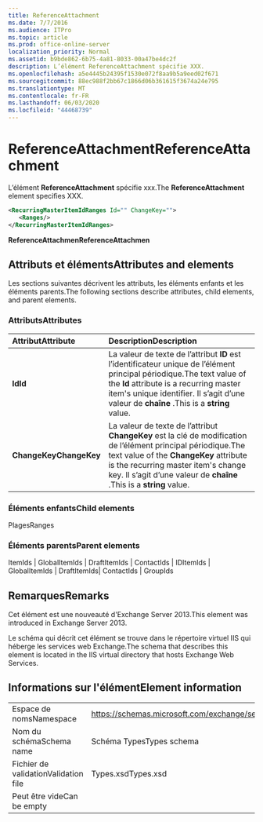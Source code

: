 ```yaml
---
title: ReferenceAttachment
ms.date: 7/7/2016
ms.audience: ITPro
ms.topic: article
ms.prod: office-online-server
localization_priority: Normal
ms.assetid: b9bde862-6b75-4a81-8033-00a47be4dc2f
description: L’élément ReferenceAttachment spécifie XXX.
ms.openlocfilehash: a5e4445b24395f1530e072f8aa9b5a9eed02f671
ms.sourcegitcommit: 88ec988f2bb67c1866d06b361615f3674a24e795
ms.translationtype: MT
ms.contentlocale: fr-FR
ms.lasthandoff: 06/03/2020
ms.locfileid: "44468739"
---
```

# <a name="referenceattachment"></a><span data-ttu-id="f955b-103">ReferenceAttachment</span><span class="sxs-lookup"><span data-stu-id="f955b-103">ReferenceAttachment</span></span>

<span data-ttu-id="f955b-104">L’élément **ReferenceAttachment** spécifie xxx.</span><span class="sxs-lookup"><span data-stu-id="f955b-104">The **ReferenceAttachment** element specifies XXX.</span></span> 
  
```XML
<RecurringMasterItemIdRanges Id="" ChangeKey="">
   <Ranges/>
</RecurringMasterItemIdRanges>
```

 <span data-ttu-id="f955b-105">**ReferenceAttachmen**</span><span class="sxs-lookup"><span data-stu-id="f955b-105">**ReferenceAttachmen**</span></span>
## <a name="attributes-and-elements"></a><span data-ttu-id="f955b-106">Attributs et éléments</span><span class="sxs-lookup"><span data-stu-id="f955b-106">Attributes and elements</span></span>

<span data-ttu-id="f955b-107">Les sections suivantes décrivent les attributs, les éléments enfants et les éléments parents.</span><span class="sxs-lookup"><span data-stu-id="f955b-107">The following sections describe attributes, child elements, and parent elements.</span></span>
  
### <a name="attributes"></a><span data-ttu-id="f955b-108">Attributs</span><span class="sxs-lookup"><span data-stu-id="f955b-108">Attributes</span></span>

|<span data-ttu-id="f955b-109">**Attribut**</span><span class="sxs-lookup"><span data-stu-id="f955b-109">**Attribute**</span></span>|<span data-ttu-id="f955b-110">**Description**</span><span class="sxs-lookup"><span data-stu-id="f955b-110">**Description**</span></span>|
|:-----|:-----|
|<span data-ttu-id="f955b-111">**Id**</span><span class="sxs-lookup"><span data-stu-id="f955b-111">**Id**</span></span> <br/> |<span data-ttu-id="f955b-112">La valeur de texte de l’attribut **ID** est l’identificateur unique de l’élément principal périodique.</span><span class="sxs-lookup"><span data-stu-id="f955b-112">The text value of the **Id** attribute is a recurring master item's unique identifier.</span></span> <span data-ttu-id="f955b-113">Il s’agit d’une valeur de **chaîne** .</span><span class="sxs-lookup"><span data-stu-id="f955b-113">This is a **string** value.</span></span>  <br/> |
|<span data-ttu-id="f955b-114">**ChangeKey**</span><span class="sxs-lookup"><span data-stu-id="f955b-114">**ChangeKey**</span></span> <br/> |<span data-ttu-id="f955b-115">La valeur de texte de l’attribut **ChangeKey** est la clé de modification de l’élément principal périodique.</span><span class="sxs-lookup"><span data-stu-id="f955b-115">The text value of the **ChangeKey** attribute is the recurring master item's change key.</span></span> <span data-ttu-id="f955b-116">Il s’agit d’une valeur de **chaîne** .</span><span class="sxs-lookup"><span data-stu-id="f955b-116">This is a **string** value.</span></span>  <br/> |
   
### <a name="child-elements"></a><span data-ttu-id="f955b-117">Éléments enfants</span><span class="sxs-lookup"><span data-stu-id="f955b-117">Child elements</span></span>

<span data-ttu-id="f955b-118">Plages</span><span class="sxs-lookup"><span data-stu-id="f955b-118">Ranges</span></span>
  
### <a name="parent-elements"></a><span data-ttu-id="f955b-119">Éléments parents</span><span class="sxs-lookup"><span data-stu-id="f955b-119">Parent elements</span></span>

<span data-ttu-id="f955b-120">ItemIds | GlobalItemIds | DraftItemIds | ContactIds | ID</span><span class="sxs-lookup"><span data-stu-id="f955b-120">ItemIds | GlobalItemIds | DraftItemIds| ContactIds | GroupIds</span></span>
  
## <a name="remarks"></a><span data-ttu-id="f955b-121">Remarques</span><span class="sxs-lookup"><span data-stu-id="f955b-121">Remarks</span></span>

<span data-ttu-id="f955b-122">Cet élément est une nouveauté d'Exchange Server 2013.</span><span class="sxs-lookup"><span data-stu-id="f955b-122">This element was introduced in Exchange Server 2013.</span></span>
  
<span data-ttu-id="f955b-123">Le schéma qui décrit cet élément se trouve dans le répertoire virtuel IIS qui héberge les services web Exchange.</span><span class="sxs-lookup"><span data-stu-id="f955b-123">The schema that describes this element is located in the IIS virtual directory that hosts Exchange Web Services.</span></span>
  
## <a name="element-information"></a><span data-ttu-id="f955b-124">Informations sur l'élément</span><span class="sxs-lookup"><span data-stu-id="f955b-124">Element information</span></span>

|||
|:-----|:-----|
|<span data-ttu-id="f955b-125">Espace de noms</span><span class="sxs-lookup"><span data-stu-id="f955b-125">Namespace</span></span>  <br/> |https://schemas.microsoft.com/exchange/services/2006/types  <br/> |
|<span data-ttu-id="f955b-126">Nom du schéma</span><span class="sxs-lookup"><span data-stu-id="f955b-126">Schema name</span></span>  <br/> |<span data-ttu-id="f955b-127">Schéma Types</span><span class="sxs-lookup"><span data-stu-id="f955b-127">Types schema</span></span>  <br/> |
|<span data-ttu-id="f955b-128">Fichier de validation</span><span class="sxs-lookup"><span data-stu-id="f955b-128">Validation file</span></span>  <br/> |<span data-ttu-id="f955b-129">Types.xsd</span><span class="sxs-lookup"><span data-stu-id="f955b-129">Types.xsd</span></span>  <br/> |
|<span data-ttu-id="f955b-130">Peut être vide</span><span class="sxs-lookup"><span data-stu-id="f955b-130">Can be empty</span></span>  <br/> ||
   

